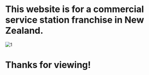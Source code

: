 # This website is for a commercial service station franchise in New Zealand.
![1](https://user-images.githubusercontent.com/57751792/106347944-448e8f80-6327-11eb-849c-080aca89ee22.JPG)
# Thanks for viewing! 

